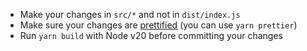 -   Make your changes in `src/*` and not in `dist/index.js`
-   Make sure your changes are [prettified](https://prettier.io/) (you can use `yarn prettier`)
-   Run `yarn build` with Node v20 before committing your changes
